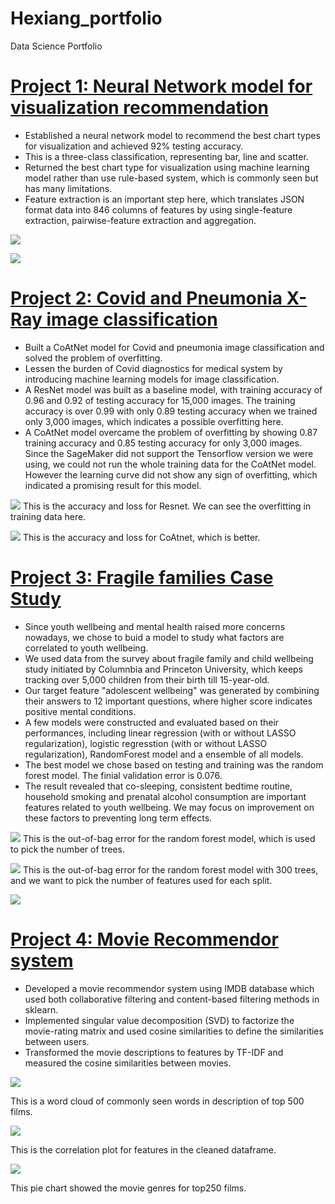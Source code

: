 # Hexiang_portfolio
Data Science Portfolio

# [Project 1: Neural Network model for visualization recommendation](https://github.com/hexiangl1020/vizml_NNmodel)

* Established a neural network model to recommend the best chart types for visualization and achieved 92% testing accuracy. 
* This is a three-class classification, representing bar, line and scatter. 
* Returned the best chart type for visualization using machine learning model rather than use rule-based system, which is commonly seen but has many limitations. 
* Feature extraction is an important step here, which translates JSON format data into 846 columns of features by using single-feature extraction, pairwise-feature extraction and aggregation. 

![](images/train_val.png)

![](images/confusion_matrix.png)

# [Project 2: Covid and Pneumonia X-Ray image classification](https://github.com/hexiangl1020/CoAtNet-covid-19-image-classification)

* Built a CoAtNet model for Covid and pneumonia image classification and solved the problem of overfitting. 
* Lessen the burden of Covid diagnostics for medical system by introducing machine learning models for image classification. 
* A ResNet model was built as a baseline model, with training accuracy of 0.96 and 0.92 of testing accuracy for 15,000 images. The training accuracy is over 0.99 with only 0.89 testing accuracy when we trained only 3,000 images, which indicates a possible overfitting here. 
* A CoAtNet model overcame the problem of overfitting by showing 0.87 training accuracy and 0.85 testing accuracy for only 3,000 images. Since the SageMaker did not support the Tensorflow version we were using, we could not run the whole training data for the CoAtNet model. However the learning curve did not show any sign of overfitting, which indicated a promising result for this model. 

![](images/resnet_partial.png)
This is the accuracy and loss for Resnet. We can see the overfitting in training data here. 

![](images/coatnet_partial.png)
This is the accuracy and loss for CoAtnet, which is better. 

# [Project 3: Fragile families Case Study](https://github.com/hexiangl1020/fragile_family)
* Since youth wellbeing and mental health raised more concerns nowadays, we chose to buid a model to study what factors are correlated to youth wellbeing.
* We used data from the survey about fragile family and child wellbeing study initiated by Columnbia and Princeton University, which keeps tracking over 5,000 children from their birth till 15-year-old. 
* Our target feature "adolescent wellbeing" was generated by combining their answers to 12 important questions, where higher score indicates positive mental conditions. 
* A few models were constructed and evaluated based on their performances, including linear regression (with or without LASSO regularization), logistic regresstion (with or without LASSO regularization), RandomForest model and a ensemble of all models. 
* The best model we chose based on testing and training was the random forest model. The finial validation error is 0.076. 
* The result revealed that co-sleeping, consistent bedtime routine, household smoking and prenatal alcohol consumption are important features related to youth wellbeing. We may focus on improvement on these factors to preventing long term effects. 

![](images/OOB_error.png)
This is the out-of-bag error for the random forest model, which is used to pick the number of trees. 

![](images/OOB_mtry.png)
This is the out-of-bag error for the random forest model with 300 trees, and we want to pick the number of features used for each split. 

![](images/tree.png)

# [Project 4: Movie Recommendor system](https://github.com/hexiangl1020/Movie_Recommendor)
* Developed a movie recommendor system using IMDB database which used both collaborative filtering and content-based filtering methods in sklearn.
* Implemented singular value decomposition (SVD) to factorize the movie-rating matrix and used cosine similarities to define the similarities between users.
* Transformed the movie descriptions to features by TF-IDF and measured the cosine similarities between movies.


![](images/top500_words.png)

This is a word cloud of commonly seen words in description of top 500 films. 

![](images/movie_correlation.png)

This is the correlation plot for features in the cleaned dataframe. 

![](images/movie_genre.png)

This pie chart showed the movie genres for top250 films.
